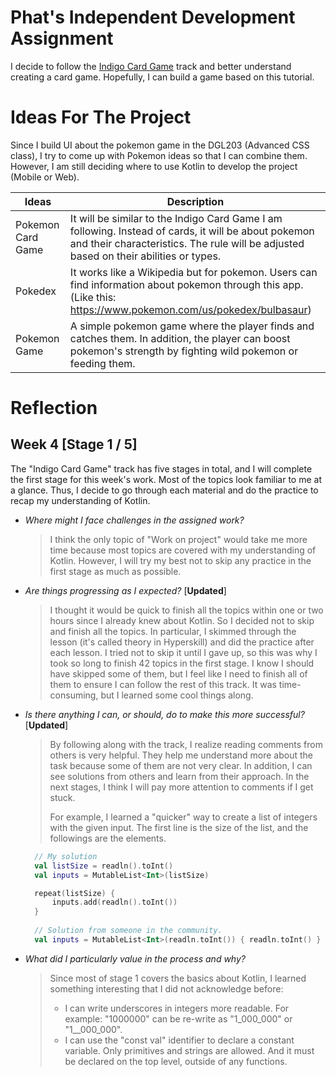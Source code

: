 # Phat's Independent Development Assignment
I decide to follow the [Indigo Card Game](https://hyperskill.org/projects/214?track=18) track and better understand creating a card game. Hopefully, I can build a game based on this tutorial.

# Ideas For The Project

Since I build UI about the pokemon game in the DGL203 (Advanced CSS class), I try to come up with Pokemon ideas so that I can combine them. However, I am still deciding where to use Kotlin to develop the project (Mobile or Web).

| Ideas  | Description |
| ------------- | ------------- |
| Pokemon Card Game  | It will be similar to the Indigo Card Game I am following. Instead of cards, it will be about pokemon and their characteristics. The rule will be adjusted based on their abilities or types.  |
| Pokedex | It works like a Wikipedia but for pokemon. Users can find information about pokemon through this app. (Like this: https://www.pokemon.com/us/pokedex/bulbasaur) |
| Pokemon Game | A simple pokemon game where the player finds and catches them. In addition, the player can boost pokemon's strength by fighting wild pokemon or feeding them. |

# Reflection
## Week 4 [Stage 1 / 5]
The "Indigo Card Game" track has five stages in total, and I will complete the first stage for this week's work. Most of the topics look familiar to me at a glance. Thus, I decide to go through each material and do the practice to recap my understanding of Kotlin. 

- _Where might I face challenges in the assigned work?_

  > I think the only topic of "Work on project" would take me more time because most topics are covered with my understanding of Kotlin. However, I will try my best not to skip any practice in the first stage as much as possible. 

- _Are things progressing as I expected?_ [__Updated__]

  > I thought it would be quick to finish all the topics within one or two hours since I already knew about Kotlin. So I decided not to skip and finish all the topics. In particular, I  skimmed through the lesson (it's called theory in Hyperskill) and did the practice after each lesson. I tried not to skip it until I gave up, so this was why I took so long to finish 42 topics in the first stage. I know I should have skipped some of them, but I feel like I need to finish all of them to ensure I can follow the rest of this track. It was time-consuming, but I learned some cool things along.

- _Is there anything I can, or should, do to make this more successful?_ [__Updated__]

  > By following along with the track, I realize reading comments from others is very helpful. They help me understand more about the task because some of them are not very clear. In addition, I can see solutions from others and learn from their approach. In the next stages, I think I will pay more attention to comments if I get stuck.
  > 
  > For example, I learned a "quicker" way to create a list of integers with the given input. The first line is the size of the list, and the followings are the elements.
  ```kotlin
    // My solution
    val listSize = readln().toInt()
    val inputs = MutableList<Int>(listSize)

    repeat(listSize) {
        inputs.add(readln().toInt())
    }
    
    // Solution from someone in the community.
    val inputs = MutableList<Int>(readln.toInt()) { readln.toInt() }
  ```

- _What did I particularly value in the process and why?_

  > Since most of stage 1 covers the basics about Kotlin, I learned something interesting that I did not acknowledge before: 
  > - I can write underscores in integers more readable. For example: "1000000" can be re-write as "1_000_000" or "1__000_000".
  > - I can use the "const val" identifier to declare a constant variable. Only primitives and strings are allowed. And it must be declared on the top level, outside of any functions.

